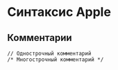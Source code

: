 # Синтаксис Apple

## Комментарии

```apple
// Однострочный комментарий
/* Многострочный комментарий */
